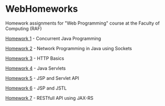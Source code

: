# WebHomeworks
Homework assignments for "Web Programming" course at the Faculty of Computing (RAF)

[Homework 1](https://github.com/Djokic00/WebHomeworks/blob/main/WebHomework1/Web%20Doma%C4%87i%201.docx.pdf) - Concurrent Java Programming

[Homework 2](https://github.com/Djokic00/WebHomeworks/blob/main/WebHomework2/Web%20Doma%C4%87i%202.docx.pdf) - Network Programming in Java using Sockets

[Homework 3](https://github.com/Djokic00/WebHomeworks/blob/main/WebHomework3/Web%20Doma%C4%87i%203.docx.pdf) - HTTP Basics

[Homework 4](https://github.com/Djokic00/WebHomeworks/blob/main/WebHomework4/Web%20Doma%C4%87i%204.docx.pdf) - Java Servlets

[Homework 5](https://github.com/Djokic00/WebHomeworks/blob/main/WebHomework5/Web%20Doma%C4%87i%205.docx.pdf) - JSP and Servlet API

[Homework 6](https://github.com/Djokic00/WebHomeworks/blob/main/WebHomework6/Web%20Doma%C4%87i%206.pdf) - JSP and JSTL

[Homework 7](https://github.com/Djokic00/WebHomeworks/tree/main/WebHomework7) - RESTfull API using JAX-RS
